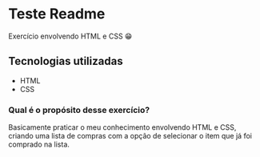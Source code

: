 # Teste Readme 
Exercício envolvendo HTML e CSS 😁

## Tecnologias utilizadas
- HTML
- CSS

### Qual é o propósito desse exercício?
Basicamente praticar o meu conhecimento envolvendo HTML e CSS, criando uma lista de compras com a opção de selecionar o item que já foi comprado na lista.

